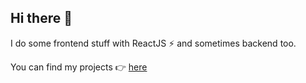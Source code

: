 ## Hi there 👋

I do some frontend stuff with ReactJS :zap: and sometimes backend too.

You can find my projects :point_right: [here](https://ivan-alamos.netlify.app/) 
